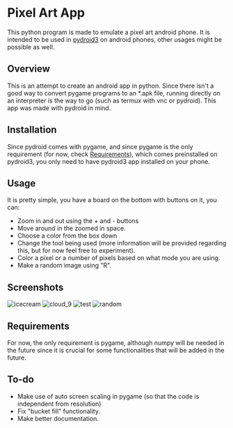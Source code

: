# Pixel Art App
This python program is made to emulate a pixel art android phone. It is intended to be used in [pydroid3](https://play.google.com/store/apps/details?id=ru.iiec.pydroid3&gl=US) on android phones, other usages might be possible as well.

## Overview
This is an attempt to create an android app in python. Since there isn't a good way to convert pygame programs to an *.apk file, running directly on an interpreter is the way to go (such as termux with vnc or pydroid).
This app was made with pydroid in mind.

## Installation
Since pydroid comes with pygame, and since pygame is the only requirement (for now, check [Requirements](#requirement)), which comes preinstalled on pydroid3, you only need to have pydroid3 app installed on your phone.

## Usage
It is pretty simple, you have a board on the bottom with buttons on it, you can:
* Zoom in and out using the + and - buttons
* Move around in the zoomed in space.
* Choose a color from the box down
* Change the tool being used (more information will be provided regarding this, but for now feel free to experiment).
* Color a pixel or a number of pixels based on what mode you are using.
* Make a random image using "R".

## Screenshots
![icecream](/screenshots/icecream.jpg)
![cloud_9](/screenshots/cloud_9.jpg)
![test](/screenshots/test.jpg)
![random](/screenshots/random.jpg)

## Requirements
For now, the only requirement is pygame, although numpy will be needed in the future since it is crucial for some functionalities that will be added in the future.

## To-do
* Make use of auto screen scaling in pygame (so that the code is independent from resolution)
* Fix "bucket fill" functionality.
* Make better documentation.
